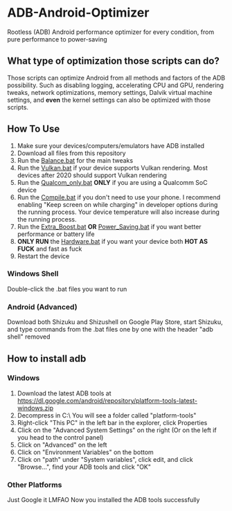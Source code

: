 # ADB-Android-Optimizer
Rootless (ADB) Android performance optimizer for every condition, from pure performance to power-saving

## What type of optimization those scripts can do?
Those scripts can optimize Android from all methods and factors of the ADB possibility. Such as disabling logging, accelerating CPU and GPU, rendering tweaks, network optimizations, memory settings, Dalvik virtual machine settings, and **even** the kernel settings can also be optimized with those scripts. 

## How To Use
1. Make sure your devices/computers/emulators have ADB installed
2. Download all files from this repository
3. Run the [Balance.bat](https://github.com/SchneeSchmitt/ADB-Android-Optimizer/blob/main/Balanced.bat) for the main tweaks
4. Run the [Vulkan.bat](https://github.com/SchneeSchmitt/ADB-Android-Optimizer/blob/main/Vulkan.bat) if your device supports Vulkan rendering. Most devices after 2020 should support Vulkan rendering
5. Run the [Qualcom_only.bat](https://github.com/SchneeSchmitt/ADB-Android-Optimizer/blob/main/Qualcom_only.bat) **ONLY** if you are using a Qualcomm SoC device
6. Run the [Compile.bat](https://github.com/SchneeSchmitt/ADB-Android-Optimizer/blob/main/Compile.bat) if you don't need to use your phone. I recommend enabling "Keep screen on while charging" in developer options during the running process. Your device temperature will also increase during the running process.
7. Run the [Extra_Boost.bat](https://github.com/SchneeSchmitt/ADB-Android-Optimizer/blob/main/Extra_Boost.bat) **OR** [Power_Saving.bat](https://github.com/SchneeSchmitt/ADB-Android-Optimizer/blob/main/Power_Saving.bat) if you want better performance or battery life
8. **ONLY RUN** the [Hardware.bat](https://github.com/SchneeSchmitt/ADB-Android-Optimizer/blob/main/Hardware.bat) if you want your device both **HOT AS FUCK** and fast as fuck
9. Restart the device

### Windows Shell
Double-click the .bat files you want to run
### Android (Advanced)
Download both Shizuku and Shizushell on Google Play Store, start Shizuku, and type commands from the .bat files one by one with the header "adb shell" removed 

## How to install adb
### Windows
1. Download the latest ADB tools at https://dl.google.com/android/repository/platform-tools-latest-windows.zip
2. Decompress in C:\ You will see a folder called "platform-tools"
3. Right-click "This PC" in the left bar in the explorer, click Properties
4. Click on the "Advanced System Settings" on the right (Or on the left if you head to the control panel)
5. Click on "Advanced" on the left
6. Click on "Environment Variables" on the bottom
7. Click on "path" under "System variables", click edit, and click "Browse...", find your ADB tools and click "OK"

### Other Platforms
Just Google it LMFAO
Now you installed the ADB tools successfully
